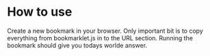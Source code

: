 # How to use
Create a new bookmark in your browser. Only important bit is to copy everything from bookmarklet.js in to the URL section. Running the bookmark should give you todays worlde answer.
